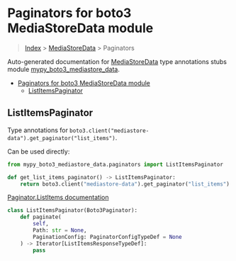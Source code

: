 # Paginators for boto3 MediaStoreData module

> [Index](../README.md) > [MediaStoreData](./README.md) > Paginators

Auto-generated documentation for [MediaStoreData](https://boto3.amazonaws.com/v1/documentation/api/latest/reference/services/mediastore-data.html#MediaStoreData)
type annotations stubs module [mypy_boto3_mediastore_data](https://pypi.org/project/mypy-boto3-mediastore-data/).

- [Paginators for boto3 MediaStoreData module](#paginators-for-boto3-mediastoredata-module)
  - [ListItemsPaginator](#listitemspaginator)

## ListItemsPaginator

Type annotations for `boto3.client("mediastore-data").get_paginator("list_items")`.

Can be used directly:

```python
from mypy_boto3_mediastore_data.paginators import ListItemsPaginator

def get_list_items_paginator() -> ListItemsPaginator:
    return boto3.client("mediastore-data").get_paginator("list_items")
```

[Paginator.ListItems documentation](https://boto3.amazonaws.com/v1/documentation/api/latest/reference/services/mediastore-data.html#MediaStoreData.Paginator.ListItems)

```python
class ListItemsPaginator(Boto3Paginator):
    def paginate(
        self,
        Path: str = None,
        PaginationConfig: PaginatorConfigTypeDef = None
    ) -> Iterator[ListItemsResponseTypeDef]:
        pass
```